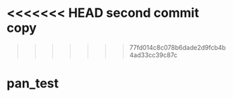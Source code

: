 <<<<<<< HEAD
second commit copy
=======
>>>>>>> 77fd014c8c078b6dade2d9fcb4b4ad33cc39c87c
# pan_test
